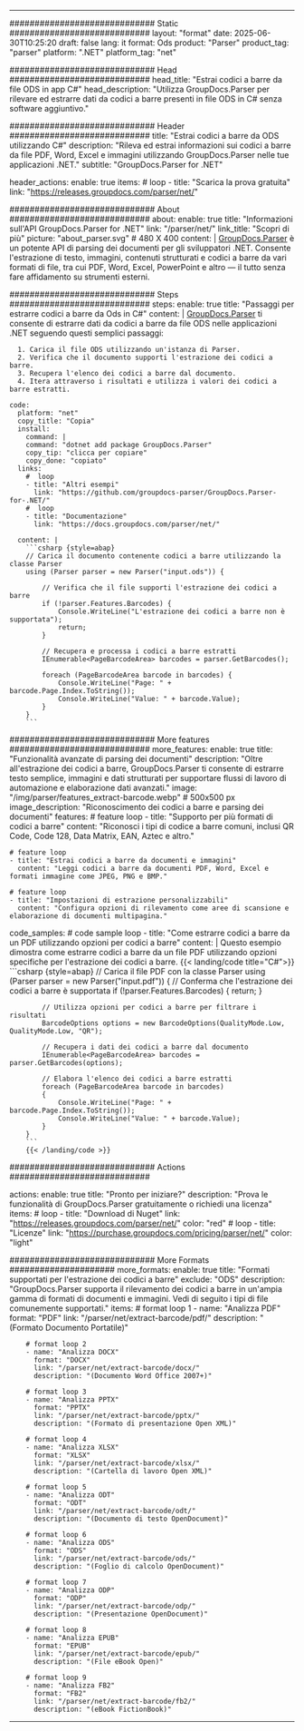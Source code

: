 


---
############################# Static ############################
layout: "format"
date:  2025-06-30T10:25:20
draft: false
lang: it
format: Ods
product: "Parser"
product_tag: "parser"
platform: ".NET"
platform_tag: "net"

############################# Head ############################
head_title: "Estrai codici a barre da file ODS in app C#"
head_description: "Utilizza GroupDocs.Parser per rilevare ed estrarre dati da codici a barre presenti in file ODS in C# senza software aggiuntivo."

############################# Header ############################
title: "Estrai codici a barre da ODS utilizzando C#" 
description: "Rileva ed estrai informazioni sui codici a barre da file PDF, Word, Excel e immagini utilizzando GroupDocs.Parser nelle tue applicazioni .NET."
subtitle: "GroupDocs.Parser for .NET" 

header_actions:
  enable: true
  items:
    #  loop
    - title: "Scarica la prova gratuita"
      link: "https://releases.groupdocs.com/parser/net/"
      
############################# About ############################
about:
    enable: true
    title: "Informazioni sull'API GroupDocs.Parser for .NET"
    link: "/parser/net/"
    link_title: "Scopri di più"
    picture: "about_parser.svg" # 480 X 400
    content: |
       [GroupDocs.Parser](/parser/net/) è un potente API di parsing dei documenti per gli sviluppatori .NET. Consente l'estrazione di testo, immagini, contenuti strutturati e codici a barre da vari formati di file, tra cui PDF, Word, Excel, PowerPoint e altro — il tutto senza fare affidamento su strumenti esterni.

############################# Steps ############################
steps:
    enable: true
    title: "Passaggi per estrarre codici a barre da Ods in C#"
    content: |
      [GroupDocs.Parser](/parser/net/) ti consente di estrarre dati da codici a barre da file ODS nelle applicazioni .NET seguendo questi semplici passaggi:
      
      1. Carica il file ODS utilizzando un'istanza di Parser.
      2. Verifica che il documento supporti l'estrazione dei codici a barre.
      3. Recupera l'elenco dei codici a barre dal documento.
      4. Itera attraverso i risultati e utilizza i valori dei codici a barre estratti.
   
    code:
      platform: "net"
      copy_title: "Copia"
      install:
        command: |
        command: "dotnet add package GroupDocs.Parser"
        copy_tip: "clicca per copiare"
        copy_done: "copiato"
      links:
        #  loop
        - title: "Altri esempi"
          link: "https://github.com/groupdocs-parser/GroupDocs.Parser-for-.NET/"
        #  loop
        - title: "Documentazione"
          link: "https://docs.groupdocs.com/parser/net/"
          
      content: |
        ```csharp {style=abap}
        // Carica il documento contenente codici a barre utilizzando la classe Parser
        using (Parser parser = new Parser("input.ods")) {

            // Verifica che il file supporti l'estrazione dei codici a barre
            if (!parser.Features.Barcodes) {
                Console.WriteLine("L'estrazione dei codici a barre non è supportata");
                return;
            }

            // Recupera e processa i codici a barre estratti
            IEnumerable<PageBarcodeArea> barcodes = parser.GetBarcodes();

            foreach (PageBarcodeArea barcode in barcodes) {
                Console.WriteLine("Page: " + barcode.Page.Index.ToString());
                Console.WriteLine("Value: " + barcode.Value);
            }
        }
        ```  

############################# More features ############################
more_features:
  enable: true
  title: "Funzionalità avanzate di parsing dei documenti"
  description: "Oltre all'estrazione dei codici a barre, GroupDocs.Parser ti consente di estrarre testo semplice, immagini e dati strutturati per supportare flussi di lavoro di automazione e elaborazione dati avanzati."
  image: "/img/parser/features_extract-barcode.webp" # 500x500 px
  image_description: "Riconoscimento dei codici a barre e parsing dei documenti"
  features:
    # feature loop
    - title: "Supporto per più formati di codici a barre"
      content: "Riconosci i tipi di codice a barre comuni, inclusi QR Code, Code 128, Data Matrix, EAN, Aztec e altro."

    # feature loop
    - title: "Estrai codici a barre da documenti e immagini"
      content: "Leggi codici a barre da documenti PDF, Word, Excel e formati immagine come JPEG, PNG e BMP."

    # feature loop
    - title: "Impostazioni di estrazione personalizzabili"
      content: "Configura opzioni di rilevamento come aree di scansione e elaborazione di documenti multipagina."
      
  code_samples:
    # code sample loop
    - title: "Come estrarre codici a barre da un PDF utilizzando opzioni per codici a barre"
      content: |
        Questo esempio dimostra come estrarre codici a barre da un file PDF utilizzando opzioni specifiche per l'estrazione dei codici a barre.
        {{< landing/code title="C#">}}
        ```csharp {style=abap}
        //  Carica il file PDF con la classe Parser
        using (Parser parser = new Parser("input.pdf"))
        {
            // Conferma che l'estrazione dei codici a barre è supportata
            if (!parser.Features.Barcodes)
            {
                return;
            }

            // Utilizza opzioni per codici a barre per filtrare i risultati
            BarcodeOptions options = new BarcodeOptions(QualityMode.Low, QualityMode.Low, "QR");

            // Recupera i dati dei codici a barre dal documento
            IEnumerable<PageBarcodeArea> barcodes = parser.GetBarcodes(options);

            // Elabora l'elenco dei codici a barre estratti
            foreach (PageBarcodeArea barcode in barcodes)
            {
                Console.WriteLine("Page: " + barcode.Page.Index.ToString());
                Console.WriteLine("Value: " + barcode.Value);
            }
        }
        ```
        {{< /landing/code >}}


############################# Actions ############################

actions:
  enable: true
  title: "Pronto per iniziare?"
  description: "Prova le funzionalità di GroupDocs.Parser gratuitamente o richiedi una licenza"
  items:
    #  loop
    - title: "Download di Nuget"
      link: "https://releases.groupdocs.com/parser/net/"
      color: "red"
        #  loop
    - title: "Licenze"
      link: "https://purchase.groupdocs.com/pricing/parser/net/"
      color: "light"


############################# More Formats #####################
more_formats:
    enable: true
    title: "Formati supportati per l'estrazione dei codici a barre"
    exclude: "ODS"
    description: "GroupDocs.Parser supporta il rilevamento dei codici a barre in un'ampia gamma di formati di documenti e immagini. Vedi di seguito i tipi di file comunemente supportati."
    items: 
        # format loop 1
        - name: "Analizza PDF"
          format: "PDF"
          link: "/parser/net/extract-barcode/pdf/"
          description: "(Formato Documento Portatile)"
          
        # format loop 2
        - name: "Analizza DOCX"
          format: "DOCX"
          link: "/parser/net/extract-barcode/docx/"
          description: "(Documento Word Office 2007+)"
          
        # format loop 3
        - name: "Analizza PPTX"
          format: "PPTX"
          link: "/parser/net/extract-barcode/pptx/"
          description: "(Formato di presentazione Open XML)"
          
        # format loop 4
        - name: "Analizza XLSX"
          format: "XLSX"
          link: "/parser/net/extract-barcode/xlsx/"
          description: "(Cartella di lavoro Open XML)"
          
        # format loop 5
        - name: "Analizza ODT"
          format: "ODT"
          link: "/parser/net/extract-barcode/odt/"
          description: "(Documento di testo OpenDocument)"
          
        # format loop 6
        - name: "Analizza ODS"
          format: "ODS"
          link: "/parser/net/extract-barcode/ods/"
          description: "(Foglio di calcolo OpenDocument)"
          
        # format loop 7
        - name: "Analizza ODP"
          format: "ODP"
          link: "/parser/net/extract-barcode/odp/"
          description: "(Presentazione OpenDocument)"
          
        # format loop 8
        - name: "Analizza EPUB"
          format: "EPUB"
          link: "/parser/net/extract-barcode/epub/"
          description: "(File eBook Open)"
          
        # format loop 9
        - name: "Analizza FB2"
          format: "FB2"
          link: "/parser/net/extract-barcode/fb2/"
          description: "(eBook FictionBook)"
         
          

---